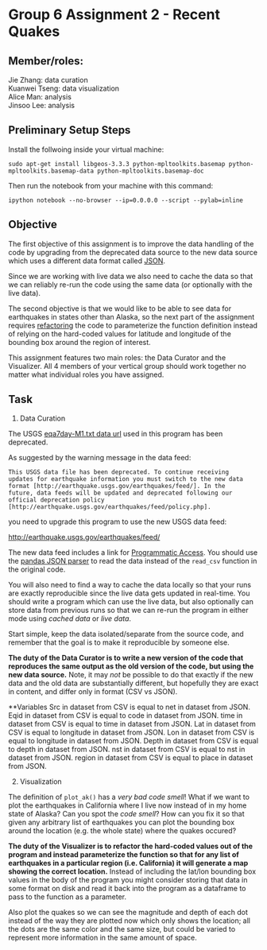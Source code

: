 Group 6 Assignment 2 - Recent Quakes
==========

Member/roles:  
--
Jie Zhang: data curation <br>
Kuanwei Tseng: data visualization <br>
Alice Man: analysis <br>
Jinsoo Lee: analysis  


Preliminary Setup Steps
-----------------------

Install the follwoing inside your virtual machine:

    sudo apt-get install libgeos-3.3.3 python-mpltoolkits.basemap python-mpltoolkits.basemap-data python-mpltoolkits.basemap-doc

Then run the notebook from your machine with this command:

    ipython notebook --no-browser --ip=0.0.0.0 --script --pylab=inline
    
    
Objective
---------

The first objective of this assignment is to improve the data handling
of the code by upgrading from the deprecated data source to the new
data source which uses a different data format called
[JSON](http://en.wikipedia.org/wiki/JSON).

Since we are working with live data we also need to cache the data so
that we can reliably re-run the code using the same data (or
optionally with the live data).

The second objective is that we would like to be able to see data for
earthquakes in states other than Alaska, so the next part of the
assignment requires
[refactoring](http://en.wikipedia.org/wiki/Code_refactoring) the code
to parameterize the function definition instead of relying on the
hard-coded values for latitude and longitude of the bounding box
around the region of interest.

This assignment features two main roles: the Data Curator and the
Visualizer. All 4 members of your vertical group should work together
no matter what individual roles you have assigned.

Task
---------

1) Data Curation

The USGS [eqa7day-M1.txt data
url](http://earthquake.usgs.gov/earthquakes/catalogs/eqs7day-M1.txt)
used in this program has been deprecated.

As suggested by the warning message in the data feed:

    This USGS data file has been deprecated. To continue receiving
    updates for earthquake information you must switch to the new data
    format [http://earthquake.usgs.gov/earthquakes/feed/]. In the
    future, data feeds will be updated and deprecated following our
    official deprecation policy
    [http://earthquake.usgs.gov/earthquakes/feed/policy.php].

you need to upgrade this program to use the new USGS data feed:

http://earthquake.usgs.gov/earthquakes/feed/

The new data feed includes a link for [Programmatic
Access](http://earthquake.usgs.gov/earthquakes/feed/v1.0/geojson.php).
You should use the [pandas JSON
parser](http://pandas.pydata.org/pandas-docs/dev/io.html) to read the
data instead of the `read_csv` function in the original code.

You will also need to find a way to cache the data locally so that
your runs are exactly reproducible since the live data gets updated in
real-time. You should write a program which can use the live data, but
also optionally can store data from previous runs so that we can
re-run the program in either mode using *cached data* or *live data*.

Start simple, keep the data isolated/separate from the source code,
and remember that the goal is to make it reproducible by someone else.

**The duty of the Data Curator is to write a new version of the code
that reproduces the same output as the old version of the code, but
using the new data source.** Note, it may *not* be possible to do that
exactly if the new data and the old data are substantially different,
but hopefully they are exact in content, and differ only in format
(CSV vs JSON).

**Variables 
Src in dataset from CSV is equal to net in dataset from JSON.
Eqid in dataset from CSV is equal to code in dataset from JSON.
time in dataset from CSV is equal to time in dataset from JSON.
Lat in dataset from CSV is equal to longitude in dataset from JSON.
Lon in dataset from CSV is equal to longitude in dataset from JSON.
Depth in dataset from CSV is equal to depth in dataset from JSON.
nst in dataset from CSV is equal to nst in dataset from JSON.
region in dataset from CSV is equal to place in dataset from JSON.



2) Visualization

The definition of `plot_ak()` has a *very bad code smell*! What if we
want to plot the earthquakes in California where I live now instead of
in my home state of Alaska? Can you spot the *code smell*? How can you
fix it so that given any arbitrary list of earthquakes you can plot
the bounding box around the location (e.g. the whole state) where the
quakes occured?

**The duty of the Visualizer is to refactor the hard-coded values out
of the program and instead parameterize the function so that for any
list of earthquakes in a particular region (i.e. California) it will
generate a map showing the correct location.** Instead of including
the lat/lon bounding box values in the body of the program you might
consider storing that data in some format on disk and read it back
into the program as a dataframe to pass to the function as a
parameter.

Also plot the quakes so we can see the magnitude and depth of each dot
instead of the way they are plotted now which only shows the location;
all the dots are the same color and the same size, but could be varied
to represent more information in the same amount of space.
